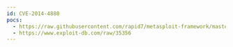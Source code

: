 ```yaml
---
id: CVE-2014-4880
pocs:
  - https://raw.githubusercontent.com/rapid7/metasploit-framework/master/modules/exploits/linux/misc/hikvision_rtsp_bof.rb
  - https://www.exploit-db.com/raw/35356
---
```

